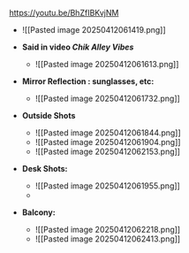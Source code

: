 https://youtu.be/BhZfIBKvjNM

- ![[Pasted image 20250412061419.png]]

- **Said in video *Chik Alley Vibes***
	- ![[Pasted image 20250412061613.png]]


- **Mirror Reflection : sunglasses, etc:**
	- ![[Pasted image 20250412061732.png]]

- **Outside Shots**
	- ![[Pasted image 20250412061844.png]]
	- ![[Pasted image 20250412061904.png]]
	- ![[Pasted image 20250412062153.png]]

- **Desk Shots:**
	- ![[Pasted image 20250412061955.png]]
	- 

- **Balcony:**
	- ![[Pasted image 20250412062218.png]]
	- ![[Pasted image 20250412062413.png]]